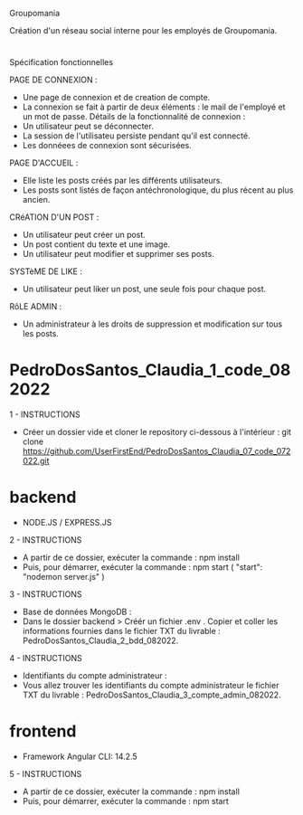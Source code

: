 Groupomania

Création d'un réseau social interne pour les employés de Groupomania.

#

Spécification fonctionnelles

PAGE DE CONNEXION : 
- Une page de connexion et de creation de compte.
- La connexion se fait à partir de deux éléments : le mail de l'employé et un mot de passe.
Détails de la fonctionnalité de connexion :
- Un utilisateur peut se déconnecter.
- La session de l'utilisateu persiste pendant qu'il est connecté.
- Les donnéees de connexion sont sécurisées.

PAGE D'ACCUEIL : 
- Elle liste les posts créés par les différents utilisateurs.
- Les posts sont listés de façon antéchronologique, du plus récent au plus ancien.

CRéATION D'UN POST :
- Un utilisateur peut créer un post.
- Un post contient du texte et une image.
- Un utilisateur peut modifier et supprimer ses posts.

SYSTèME DE LIKE :
- Un utilisateur peut liker un post, une seule fois pour chaque post.

RôLE ADMIN :
- Un administrateur à les droits de suppression et modification sur tous les posts.

#

# PedroDosSantos_Claudia_1_code_082022
1 - INSTRUCTIONS
- Créer un dossier vide et cloner le repository ci-dessous à l'intérieur :
git clone https://github.com/UserFirstEnd/PedroDosSantos_Claudia_07_code_072022.git

# backend

- NODE.JS / EXPRESS.JS

2 - INSTRUCTIONS
- A partir de ce dossier, exécuter la commande : npm install
- Puis, pour démarrer, exécuter la commande : npm start ( "start": "nodemon server.js" )

3 - INSTRUCTIONS
- Base de données MongoDB :
- Dans le dossier backend > Créér un fichier .env . Copier et coller les informations fournies dans le fichier TXT du livrable : PedroDosSantos_Claudia_2_bdd_082022.

4 - INSTRUCTIONS
- Identifiants du compte administrateur :
- Vous allez trouver les identifiants du compte administrateur le fichier TXT du livrable : PedroDosSantos_Claudia_3_compte_admin_082022.


# frontend

- Framework Angular CLI: 14.2.5

5 - INSTRUCTIONS
- A partir de ce dossier, exécuter la commande : npm install
- Puis, pour démarrer, exécuter la commande : npm start
